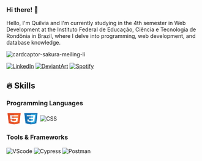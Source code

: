 ### Hi there! 👋
Hello, I'm Quilvia and I'm currently studying in the 4th semester in Web Development at the Instituto Federal de Educação, Ciência e Tecnologia de Rondônia in Brazil, where I delve into programming, web development, and database knowledge.

![cardcaptor-sakura-meiling-li](https://github.com/user-attachments/assets/a18f366e-6e84-4dc7-b738-824bee4a59d5)

[![LinkedIn](https://img.shields.io/badge/LinkedIn-0077B5?style=for-the-badge&logo=linkedin&logoColor=white)](https://www.linkedin.com/in/quilvia-morais-564a69283/)
[![DeviantArt](https://img.shields.io/badge/DeviantArt-05CC47?style=for-the-badge&logo=deviantart&logoColor=white)](https://www.deviantart.com/quilvia)
[![Spotify](https://img.shields.io/badge/Spotify-1ED760?&style=for-the-badge&logo=spotify&logoColor=white)](https://open.spotify.com/user/quilvk)

## 🔥 Skills
<!-- Skills: Programming Languages -->
  <div style="flex-basis: 48%;">
    <h3>Programming Languages</h3>
    <img align="center" alt="HTML" height="30" width="40" src="https://raw.githubusercontent.com/devicons/devicon/master/icons/html5/html5-original.svg">
    <img align="center" alt="CSS" height="30" width="40" src="https://raw.githubusercontent.com/devicons/devicon/master/icons/css3/css3-original.svg">
    <img align="center" alt="CSS" height="30" width="40" src="https://cdn.jsdelivr.net/gh/devicons/devicon@latest/icons/python/python-original.svg">
          
<h3>Tools & Frameworks</h3>
<img align="center" alt="VScode" height="30" width="40" src="https://cdn.jsdelivr.net/gh/devicons/devicon/icons/vscode/vscode-original.svg">
<img align="center" alt="Cypress" height="20" width="70" src="https://img.shields.io/badge/-CYPRESS-69D3A7?logo=cypress">
<img align="center" alt="Postman" height="30" width="70" src="https://cdn.jsdelivr.net/gh/devicons/devicon@latest/icons/postman/postman-original.svg">

          

          
          
          
          
          
          
          
          

